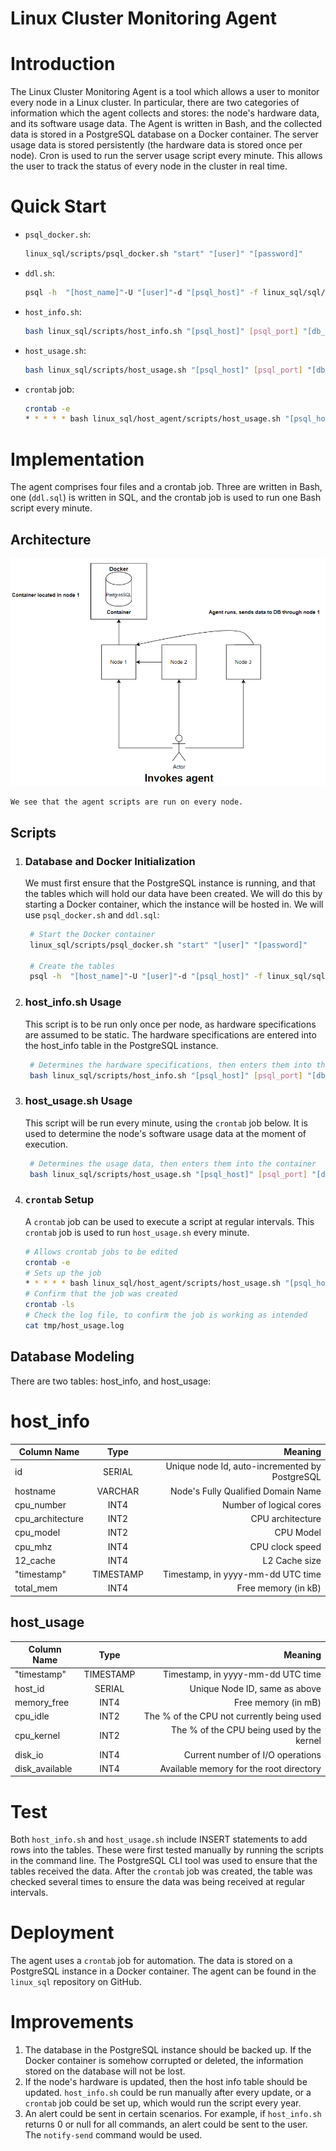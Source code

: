 # Linux Cluster Monitoring Agent

# Introduction
The Linux Cluster Monitoring Agent is a tool which allows a user to monitor every node in a Linux cluster. In particular, there are two categories of information which the agent collects and stores: the node's hardware data, and its software usage data. The Agent is written in Bash, and the collected data is stored in a PostgreSQL database on a Docker container. The server usage data is stored persistently (the hardware data is stored once per node). Cron is used to run the server usage script every minute. This allows the user to track the status of every node in the cluster in real time.
# Quick Start
 - ```psql_docker.sh```:
   ```bash 
   linux_sql/scripts/psql_docker.sh "start" "[user]" "[password]" 
   ```
 - ```ddl.sh```:
   ```bash
   psql -h  "[host_name]"-U "[user]"-d "[psql_host]" -f linux_sql/sql/ddl.sql  
   ```
 - ```host_info.sh```:
   ```bash
   bash linux_sql/scripts/host_info.sh "[psql_host]" [psql_port] "[db_name]" "[psql_user]" "[psql_password]"
   ```
 - ```host_usage.sh```:
   ```bash
   bash linux_sql/scripts/host_usage.sh "[psql_host]" [psql_port] "[db_name]" "[psql_user]" "[psql_password]"
   ```
 - ```crontab``` job:  
   ```bash
   crontab -e
   * * * * * bash linux_sql/host_agent/scripts/host_usage.sh "[psql_host]" [psql_port] "[db_name]" "[psql_user]" "[psql_password]" > /tmp/host_usage.log
   ```
# Implementation
   The agent comprises four files and a crontab job. Three are written in Bash, one (```ddl.sql```) is written in SQL, and the crontab job is used to run one Bash script every minute. 
## Architecture
   ![alt text](assets/ClusterDiagram.png)

    We see that the agent scripts are run on every node.
 
## Scripts
  1) ### Database and Docker Initialization
      We must first ensure that the PostgreSQL instance is running, and that the tables which will hold our data have been created. We will do this by starting a Docker container, which the instance will be hosted in. We will use ```psql_docker.sh``` and ```ddl.sql```: 
      ```bash
       # Start the Docker container
       linux_sql/scripts/psql_docker.sh "start" "[user]" "[password]" 
     
       # Create the tables 
       psql -h  "[host_name]"-U "[user]"-d "[psql_host]" -f linux_sql/sql/ddl.sql        
      ```
  2) ### host_info.sh Usage
     This script is to be run only once per node, as hardware specifications are assumed to be static. The hardware specifications are entered into the host_info table in the PostgreSQL instance.
     ```bash
      # Determines the hardware specifications, then enters them into the container
      bash linux_sql/scripts/host_info.sh "[psql_host]" [psql_port] "[db_name]" "[psql_user]" "[psql_password]"
     ```

  3) ### host_usage.sh Usage
       This script will be run every minute, using the ```crontab``` job below. It is used to determine the node's software usage data at the moment of execution.
     ```bash
      # Determines the usage data, then enters them into the container
      bash linux_sql/scripts/host_usage.sh "[psql_host]" [psql_port] "[db_name]" "[psql_user]" "[psql_password]"
     ```  

   4) ### ```crontab``` Setup
        A ```crontab``` job can be used to execute a script at regular intervals. This ```crontab``` job is used to run ```host_usage.sh``` every minute.
        ```bash
      # Allows crontab jobs to be edited
      crontab -e
      # Sets up the job
      * * * * * bash linux_sql/host_agent/scripts/host_usage.sh "[psql_host]" [psql_port] "[db_name]" "[psql_user]" "[psql_password]" > /tmp/host_usage.log
      # Confirm that the job was created
      crontab -ls
      # Check the log file, to confirm the job is working as intended
      cat tmp/host_usage.log
        ```  
      
## Database Modeling
There are two tables: host_info, and host_usage:

# host_info

| Column Name      |   Type    |                                        Meaning |
|------------------|:---------:|-----------------------------------------------:|
| id               |  SERIAL   | Unique node Id, auto-incremented by PostgreSQL |
| hostname         |  VARCHAR  |             Node's Fully Qualified Domain Name |
| cpu_number       |   INT4    |                        Number of logical cores |
| cpu_architecture |   INT2    |                               CPU architecture |
| cpu_model        |   INT2    |                                      CPU Model |
| cpu_mhz          |   INT4    |                                CPU clock speed |
| 12_cache         |   INT4    |                                  L2 Cache size |
| "timestamp"      | TIMESTAMP |              Timestamp, in yyyy-mm-dd UTC time |
| total_mem        |   INT4    |                            Free memory (in kB) |

## host_usage

| Column Name    |   Type    |                                   Meaning |
|----------------|:---------:|------------------------------------------:|
| "timestamp"    | TIMESTAMP |         Timestamp, in yyyy-mm-dd UTC time |
| host_id        |  SERIAL   |             Unique Node ID, same as above |
| memory_free    |   INT4    |                       Free memory (in mB) |
| cpu_idle       |   INT2    | The % of the CPU not currently being used |
| cpu_kernel     |   INT2    | The % of the CPU being used by the kernel |
| disk_io        |   INT4    |          Current number of I/O operations |
| disk_available |   INT4    |   Available memory for the root directory |


# Test

Both ```host_info.sh``` and ```host_usage.sh``` include INSERT statements to add rows into the tables. These were first tested manually by running the scripts in the command line. The PostgreSQL CLI tool was used to ensure that the tables received the data. After the ```crontab``` job was created, the table was checked several times to ensure the data was being received at regular intervals.

# Deployment

The agent uses a ```crontab``` job for automation. The data is stored on a PostgreSQL instance in a Docker container. The agent can be found in the ```linux_sql``` repository on GitHub.

# Improvements

1) The database in the PostgreSQL instance should be backed up. If the Docker container is somehow corrupted or deleted, the information stored on the database will not be lost.
2) If the node's hardware is updated, then the host info table should be updated. ```host_info.sh``` could be run manually after every update, or a ```crontab``` job could be set up, which would run the script every year.
3) An alert could be sent in certain scenarios. For example, if ```host_info.sh``` returns 0 or null for all commands, an alert could be sent to the user. The ```notify-send``` command would be used.
